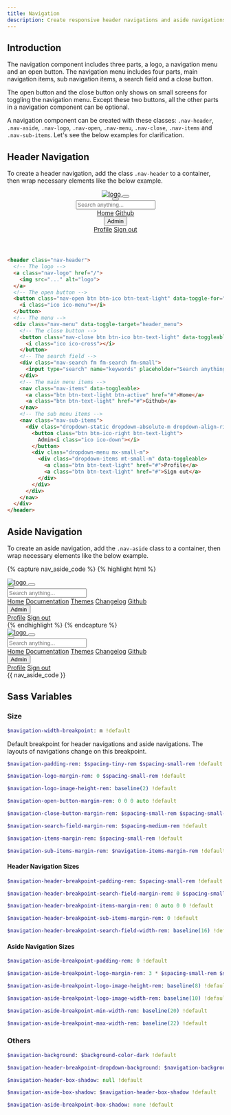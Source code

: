 ```yaml
---
title: Navigation
description: Create responsive header navigations and aside navigations easily.
---
```


## Introduction

The navigation component includes three parts, a logo, a navigation menu
and an open button.
The navigation menu includes four parts, main navigation items,
sub navigation items, a search field and a close button.

The open button and the close button only shows on small screens
for toggling the navigation menu. Except these two buttons, all
the other parts in a navigation component can be optional.

A navigation component can be created with these classes:
`.nav-header`, `.nav-aside`, `.nav-logo`, `.nav-open`,
`.nav-menu`, `.nav-close`, `.nav-items` and `.nav-sub-items`.
Let's see the below examples for clarification.

## Header Navigation

To create a header navigation, add the class `.nav-header` to a container,
then wrap necessary elements like the below example.

<!-- markdownlint-disable -->
<header class="nav-header sti my-small zi-highest">
  <a class="nav-logo" data-turbolinks="false" href="#header-navigation">
    <img src="{{ '/assets/img/logo-text-light.svg' | relative_url }}" alt="logo">
  </a>
  <button class="nav-open btn btn-ico btn-text-light" data-toggle-for="header-menu">
    <i class="ico ico-menu"></i>
  </button>
  <div class="nav-menu" data-toggle-target="header-menu">
    <button class="nav-close btn btn-ico btn-text-light" data-toggleable>
      <i class="ico ico-cross"></i>
    </button>
    <div class="nav-search fm fm-search fm-small">
      <input type="search" name="keywords" placeholder="Search anything...">
    </div>
    <nav class="nav-items" data-toggleable>
      <a class="btn btn-text-light btn-active" data-turbolinks="false" href="#header-navigation">Home</a>
      <a class="btn btn-text-light" data-turbolinks="false" href="#header-navigation">Github</a>
    </nav>
    <nav class="nav-sub-items">
      <div class="dropdown-static dropdown-absolute-m dropdown-align-right">
        <button class="btn btn-ico-right btn-text-light">
          Admin<i class="ico ico-down"></i>
        </button>
        <div class="dropdown-menu mx-small-m">
          <div class="dropdown-items mt-small-m" data-toggleable>
            <a class="btn btn-text-light" data-turbolinks="false" href="#header-navigation">Profile</a>
            <a class="btn btn-text-light" data-turbolinks="false" href="#header-navigation">Sign out</a>
          </div>
        </div>
      </div>
    </nav>
  </div>
</header>
<!-- markdownlint-enable -->

``` html
<header class="nav-header">
  <!-- The logo -->
  <a class="nav-logo" href="/">
    <img src="..." alt="logo">
  </a>
  <!-- The open button -->
  <button class="nav-open btn btn-ico btn-text-light" data-toggle-for="header_menu">
    <i class="ico ico-menu"></i>
  </button>
  <!-- The menu -->
  <div class="nav-menu" data-toggle-target="header_menu">
    <!-- The close button -->
    <button class="nav-close btn btn-ico btn-text-light" data-toggleable>
      <i class="ico ico-cross"></i>
    </button>
    <!-- The search field -->
    <div class="nav-search fm fm-search fm-small">
      <input type="search" name="keywords" placeholder="Search anything...">
    </div>
    <!-- The main menu items -->
    <nav class="nav-items" data-toggleable>
      <a class="btn btn-text-light btn-active" href="#">Home</a>
      <a class="btn btn-text-light" href="#">Github</a>
    </nav>
    <!-- The sub menu items -->
    <nav class="nav-sub-items">
      <div class="dropdown-static dropdown-absolute-m dropdown-align-right">
        <button class="btn btn-ico-right btn-text-light">
          Admin<i class="ico ico-down"></i>
        </button>
        <div class="dropdown-menu mx-small-m">
          <div class="dropdown-items mt-small-m" data-toggleable>
            <a class="btn btn-text-light" href="#">Profile</a>
            <a class="btn btn-text-light" href="#">Sign out</a>
          </div>
        </div>
      </div>
    </nav>
  </div>
</header>
```

## Aside Navigation

To create an aside navigation, add the `.nav-aside` class to a container,
then wrap necessary elements like the below example.

<!-- markdownlint-disable -->
{% capture nav_aside_code %}
{% highlight html %}
<aside class="nav-aside">
  <!-- The logo -->
  <a class="nav-logo" href="/">
    <img src="..." alt="logo">
  </a>
  <!-- The open button -->
  <button class="nav-open btn btn-ico btn-text-light" data-toggle-for="aside-menu">
    <i class="ico ico-menu"></i>
  </button>
  <!-- The menu -->
  <div class="nav-menu" data-toggle-target="aside-menu">
    <!-- The close button -->
    <button class="nav-close btn btn-ico btn-text-light" data-toggleable>
      <i class="ico ico-cross"></i>
    </button>
    <!-- The search filed -->
    <div class="nav-search fm fm-search fm-small">
      <input type="search" name="keywords" placeholder="Search anything...">
    </div>
    <!-- The main menu items -->
    <nav class="nav-items" data-toggleable>
      <a class="btn btn-text-light btn-active" href="#">Home</a>
      <a class="btn btn-text-light" href="#">Documentation</a>
      <a class="btn btn-text-light" href="#">Themes</a>
      <a class="btn btn-text-light" href="#">Changelog</a>
      <a class="btn btn-text-light" href="#">Github</a>
    </nav>
    <!-- The sub menu items -->
    <nav class="nav-sub-items">
      <div class="dropdown-static">
        <button class="btn btn-ico-right btn-text-light" data-toggleable="false">
          Admin<i class="ico ico-down"></i>
        </button>
        <div class="dropdown-menu">
          <div class="dropdown-items" data-toggleable>
            <a class="btn btn-text-light" href="#">Profile</a>
            <a class="btn btn-text-light" href="#">Sign out</a>
          </div>
        </div>
      </div>
    </nav>
  </div>
</aside>
{% endhighlight %}
{% endcapture %}
<!-- markdownlint-enable -->

<!-- markdownlint-disable -->
<div class="d-block d-flex-m my-small">
  <aside class="nav-aside">
    <a class="nav-logo" data-turbolinks="false" href="#aside-navigation">
      <img src="{{ '/assets/img/logo-text-light.svg' | relative_url }}" alt="logo">
    </a>
    <button class="nav-open btn btn-ico btn-text-light" data-toggle-for="aside-menu">
      <i class="ico ico-menu"></i>
    </button>
    <div class="nav-menu" data-toggle-target="aside-menu">
      <button class="nav-close btn btn-ico btn-text-light" data-toggleable>
        <i class="ico ico-cross"></i>
      </button>
      <div class="nav-search fm fm-search fm-small">
        <input type="search" name="keywords" placeholder="Search anything...">
      </div>
      <nav class="nav-items" data-toggleable>
        <a class="btn btn-text-light btn-active" data-turbolinks="false" href="#aside-navigation">Home</a>
        <a class="btn btn-text-light" data-turbolinks="false" href="#aside-navigation">Documentation</a>
        <a class="btn btn-text-light" data-turbolinks="false" href="#aside-navigation">Themes</a>
        <a class="btn btn-text-light" data-turbolinks="false" href="#aside-navigation">Changelog</a>
        <a class="btn btn-text-light" data-turbolinks="false" href="#aside-navigation">Github</a>
      </nav>
      <nav class="nav-sub-items">
        <div class="dropdown-static">
          <button class="btn btn-ico-right btn-text-light" data-toggleable="false">
            Admin<i class="ico ico-down"></i>
          </button>
          <div class="dropdown-menu">
            <div class="dropdown-items" data-toggleable>
              <a class="btn btn-text-light" data-turbolinks="false" href="#aside-navigation">Profile</a>
              <a class="btn btn-text-light" data-turbolinks="false" href="#aside-navigation">Sign out</a>
            </div>
          </div>
        </div>
      </nav>
    </div>
  </aside>
  <div class="mt-small mt-none-m" style="min-width:0">{{ nav_aside_code }}</div>
</div>
<!-- markdownlint-enable -->

## Sass Variables

### Size

``` sass
$navigation-width-breakpoint: m !default
```

Default breakpoint for header navigations and aside navigations.
The layouts of navigations change on this breakpoint.

``` sass
$navigation-padding-rem: $spacing-tiny-rem $spacing-small-rem !default
```

``` sass
$navigation-logo-margin-rem: 0 $spacing-small-rem !default
```

``` sass
$navigation-logo-image-height-rem: baseline(2) !default
```

``` sass
$navigation-open-button-margin-rem: 0 0 0 auto !default
```

<!-- markdownlint-disable -->
``` sass
$navigation-close-button-margin-rem: $spacing-small-rem $spacing-small-rem 0 auto !default
```
<!-- markdownlint-enable -->

``` sass
$navigation-search-field-margin-rem: $spacing-medium-rem !default
```

``` sass
$navigation-items-margin-rem: $spacing-small-rem !default
```

``` sass
$navigation-sub-items-margin-rem: $navigation-items-margin-rem !default
```

#### Header Navigation Sizes

``` sass
$navigation-header-breakpoint-padding-rem: $spacing-small-rem !default
```

``` sass
$navigation-header-breakpoint-search-field-margin-rem: 0 $spacing-small-rem !default
```

``` sass
$navigation-header-breakpoint-items-margin-rem: 0 auto 0 0 !default
```

``` sass
$navigation-header-breakpoint-sub-items-margin-rem: 0 !default
```

``` sass
$navigation-header-breakpoint-search-field-width-rem: baseline(16) !default
```

#### Aside Navigation Sizes

``` sass
$navigation-aside-breakpoint-padding-rem: 0 !default
```

<!-- markdownlint-disable -->
``` sass
$navigation-aside-breakpoint-logo-margin-rem: 3 * $spacing-small-rem $spacing-medium-rem $spacing-small-rem !default
```
<!-- markdownlint-enable -->

``` sass
$navigation-aside-breakpoint-logo-image-height-rem: baseline(8) !default
```

``` sass
$navigation-aside-breakpoint-logo-image-width-rem: baseline(10) !default
```

``` sass
$navigation-aside-breakpoint-min-width-rem: baseline(20) !default
```

``` sass
$navigation-aside-breakpoint-max-width-rem: baseline(22) !default
```

### Others

``` sass
$navigation-background: $background-color-dark !default
```

``` sass
$navigation-header-breakpoint-dropdown-background: $navigation-background !default
```

``` sass
$navigation-header-box-shadow: null !default
```

``` sass
$navigation-aside-box-shadow: $navigation-header-box-shadow !default
```

``` sass
$navigation-aside-breakpoint-box-shadow: none !default
```